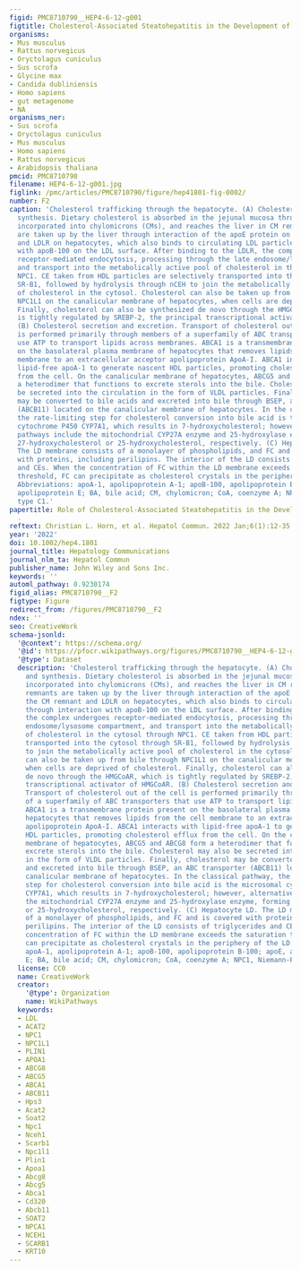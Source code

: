 ```yaml
---
figid: PMC8710790__HEP4-6-12-g001
figtitle: Cholesterol‐Associated Steatohepatitis in the Development of NASH
organisms:
- Mus musculus
- Rattus norvegicus
- Oryctolagus cuniculus
- Sus scrofa
- Glycine max
- Candida dubliniensis
- Homo sapiens
- gut metagenome
- NA
organisms_ner:
- Sus scrofa
- Oryctolagus cuniculus
- Mus musculus
- Homo sapiens
- Rattus norvegicus
- Arabidopsis thaliana
pmcid: PMC8710790
filename: HEP4-6-12-g001.jpg
figlink: /pmc/articles/PMC8710790/figure/hep41801-fig-0002/
number: F2
caption: 'Cholesterol trafficking through the hepatocyte. (A) Cholesterol uptake and
  synthesis. Dietary cholesterol is absorbed in the jejunal mucosa through NPC1L1,
  incorporated into chylomicrons (CMs), and reaches the liver in CM remnants. CM remnants
  are taken up by the liver through interaction of the apoE protein on the CM remnant
  and LDLR on hepatocytes, which also binds to circulating LDL particles through interaction
  with apoB‐100 on the LDL surface. After binding to the LDLR, the complex undergoes
  receptor‐mediated endocytosis, processing through the late endosome/lysosome compartment,
  and transport into the metabolically active pool of cholesterol in the cytosol through
  NPC1. CE taken from HDL particles are selectively transported into the cytosol through
  SR‐B1, followed by hydrolysis through nCEH to join the metabolically active pool
  of cholesterol in the cytosol. Cholesterol can also be taken up from bile through
  NPC1L1 on the canalicular membrane of hepatocytes, when cells are deprived of cholesterol.
  Finally, cholesterol can also be synthesized de novo through the HMGCoAR, which
  is tightly regulated by SREBP‐2, the principal transcriptional activator of HMGCoAR.
  (B) Cholesterol secretion and excretion. Transport of cholesterol out of the cell
  is performed primarily through members of a superfamily of ABC transporters that
  use ATP to transport lipids across membranes. ABCA1 is a transmembrane protein present
  on the basolateral plasma membrane of hepatocytes that removes lipids from the cell
  membrane to an extracellular acceptor apolipoprotein ApoA‐I. ABCA1 interacts with
  lipid‐free apoA‐1 to generate nascent HDL particles, promoting cholesterol efflux
  from the cell. On the canalicular membrane of hepatocytes, ABCG5 and ABCG8 form
  a heterodimer that functions to excrete sterols into the bile. Cholesterol may also
  be secreted into the circulation in the form of VLDL particles. Finally, cholesterol
  may be converted to bile acids and excreted into bile through BSEP, an ABC transporter
  (ABCB11) located on the canalicular membrane of hepatocytes. In the classical pathway,
  the rate‐limiting step for cholesterol conversion into bile acid is the microsomal
  cytochrome P450 CYP7A1, which results in 7‐hydroxycholesterol; however, alternative
  pathways include the mitochondrial CYP27A enzyme and 25‐hydroxylase enzyme, forming
  27‐hydroxycholesterol or 25‐hydroxycholesterol, respectively. (C) Hepatocyte LD.
  The LD membrane consists of a monolayer of phospholipids, and FC and is covered
  with proteins, including perilipins. The interior of the LD consists of triglycerides
  and CEs. When the concentration of FC within the LD membrane exceeds the saturation
  threshold, FC can precipitate as cholesterol crystals in the periphery of the LD.
  Abbreviations: apoA‐1, apolipoprotein A‐1; apoB‐100, apolipoprotein B‐100; apoE,
  apolipoprotein E; BA, bile acid; CM, chylomicron; CoA, coenzyme A; NPC1, Niemann‐Pick
  type C1.'
papertitle: Role of Cholesterol‐Associated Steatohepatitis in the Development of NASH
  .
reftext: Christian L. Horn, et al. Hepatol Commun. 2022 Jan;6(1):12-35.
year: '2022'
doi: 10.1002/hep4.1801
journal_title: Hepatology Communications
journal_nlm_ta: Hepatol Commun
publisher_name: John Wiley and Sons Inc.
keywords: ''
automl_pathway: 0.9230174
figid_alias: PMC8710790__F2
figtype: Figure
redirect_from: /figures/PMC8710790__F2
ndex: ''
seo: CreativeWork
schema-jsonld:
  '@context': https://schema.org/
  '@id': https://pfocr.wikipathways.org/figures/PMC8710790__HEP4-6-12-g001.html
  '@type': Dataset
  description: 'Cholesterol trafficking through the hepatocyte. (A) Cholesterol uptake
    and synthesis. Dietary cholesterol is absorbed in the jejunal mucosa through NPC1L1,
    incorporated into chylomicrons (CMs), and reaches the liver in CM remnants. CM
    remnants are taken up by the liver through interaction of the apoE protein on
    the CM remnant and LDLR on hepatocytes, which also binds to circulating LDL particles
    through interaction with apoB‐100 on the LDL surface. After binding to the LDLR,
    the complex undergoes receptor‐mediated endocytosis, processing through the late
    endosome/lysosome compartment, and transport into the metabolically active pool
    of cholesterol in the cytosol through NPC1. CE taken from HDL particles are selectively
    transported into the cytosol through SR‐B1, followed by hydrolysis through nCEH
    to join the metabolically active pool of cholesterol in the cytosol. Cholesterol
    can also be taken up from bile through NPC1L1 on the canalicular membrane of hepatocytes,
    when cells are deprived of cholesterol. Finally, cholesterol can also be synthesized
    de novo through the HMGCoAR, which is tightly regulated by SREBP‐2, the principal
    transcriptional activator of HMGCoAR. (B) Cholesterol secretion and excretion.
    Transport of cholesterol out of the cell is performed primarily through members
    of a superfamily of ABC transporters that use ATP to transport lipids across membranes.
    ABCA1 is a transmembrane protein present on the basolateral plasma membrane of
    hepatocytes that removes lipids from the cell membrane to an extracellular acceptor
    apolipoprotein ApoA‐I. ABCA1 interacts with lipid‐free apoA‐1 to generate nascent
    HDL particles, promoting cholesterol efflux from the cell. On the canalicular
    membrane of hepatocytes, ABCG5 and ABCG8 form a heterodimer that functions to
    excrete sterols into the bile. Cholesterol may also be secreted into the circulation
    in the form of VLDL particles. Finally, cholesterol may be converted to bile acids
    and excreted into bile through BSEP, an ABC transporter (ABCB11) located on the
    canalicular membrane of hepatocytes. In the classical pathway, the rate‐limiting
    step for cholesterol conversion into bile acid is the microsomal cytochrome P450
    CYP7A1, which results in 7‐hydroxycholesterol; however, alternative pathways include
    the mitochondrial CYP27A enzyme and 25‐hydroxylase enzyme, forming 27‐hydroxycholesterol
    or 25‐hydroxycholesterol, respectively. (C) Hepatocyte LD. The LD membrane consists
    of a monolayer of phospholipids, and FC and is covered with proteins, including
    perilipins. The interior of the LD consists of triglycerides and CEs. When the
    concentration of FC within the LD membrane exceeds the saturation threshold, FC
    can precipitate as cholesterol crystals in the periphery of the LD. Abbreviations:
    apoA‐1, apolipoprotein A‐1; apoB‐100, apolipoprotein B‐100; apoE, apolipoprotein
    E; BA, bile acid; CM, chylomicron; CoA, coenzyme A; NPC1, Niemann‐Pick type C1.'
  license: CC0
  name: CreativeWork
  creator:
    '@type': Organization
    name: WikiPathways
  keywords:
  - LDL
  - ACAT2
  - NPC1
  - NPC1L1
  - PLIN1
  - APOA1
  - ABCG8
  - ABCG5
  - ABCA1
  - ABCB11
  - Hps3
  - Acat2
  - Soat2
  - Npc1
  - Nceh1
  - Scarb1
  - Npc1l1
  - Plin1
  - Apoa1
  - Abcg8
  - Abcg5
  - Abca1
  - Cd320
  - Abcb11
  - SOAT2
  - NPCA1
  - NCEH1
  - SCARB1
  - KRT10
---
```

